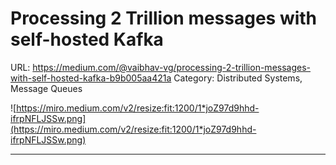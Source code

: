 # Processing 2 Trillion messages with self-hosted Kafka

URL: https://medium.com/@vaibhav-vg/processing-2-trillion-messages-with-self-hosted-kafka-b9b005aa421a
Category: Distributed Systems, Message Queues

![https://miro.medium.com/v2/resize:fit:1200/1*joZ97d9hhd-ifrpNFLJSSw.png](https://miro.medium.com/v2/resize:fit:1200/1*joZ97d9hhd-ifrpNFLJSSw.png)

---